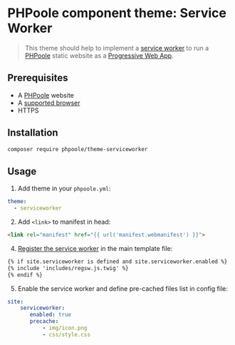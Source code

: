 # PHPoole component theme: Service Worker

> This theme should help to implement a [service worker](https://developers.google.com/web/fundamentals/getting-started/primers/service-workers#what_is_a_service_worker) to run a [PHPoole](https://phpoole.org) static website as a [Progressive Web App](https://developers.google.com/web/progressive-web-apps/).

## Prerequisites
* A [PHPoole](https://phpoole.org) website
* A [supported browser](https://developer.microsoft.com/en-us/microsoft-edge/platform/status/serviceworker/)
* HTTPS

## Installation

```bash
composer require phpoole/theme-serviceworker
```

## Usage

1. Add theme in your `phpoole.yml`:  
```yaml
theme:
  - serviceworker
```
2. Add `<link>` to manifest in head:  
```html
<link rel="manifest" href="{{ url('manifest.webmanifest') }}">
```
4. [Register the service worker](/layouts/includes/regsw.js.twig) in the main template file:  
```html
{% if site.serviceworker is defined and site.serviceworker.enabled %}
{% include 'includes/regsw.js.twig' %}
{% endif %}
```
5. Enable the service worker and define pre-cached files list in config file:  
```yaml
site:
    serviceworker:
       enabled: true
       precache:
           - img/icon.png
           - css/style.css
```
